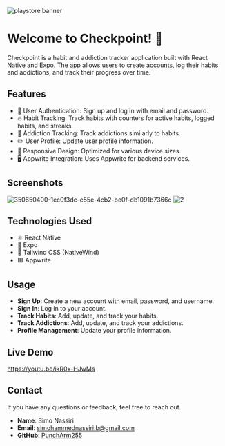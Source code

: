 ![playstore banner](https://github.com/user-attachments/assets/bc4ecfef-80c9-4497-acca-6bdd23396e3e)
# Welcome to Checkpoint! 🚩

Checkpoint is a habit and addiction tracker application built with React Native and Expo. The app allows users to create accounts, log their habits and addictions, and track their progress over time.

## Features

- 👤 User Authentication: Sign up and log in with email and password.
- 🔥 Habit Tracking: Track habits with counters for active habits, logged habits, and streaks.
- 🚬 Addiction Tracking: Track addictions similarly to habits.
- ✏️ User Profile: Update user profile information.
- 📱 Responsive Design: Optimized for various device sizes.
- 🖥️ Appwrite Integration: Uses Appwrite for backend services.

## Screenshots

![350650400-1ec0f3dc-c55e-4cb2-be0f-db1091b7366c](https://github.com/user-attachments/assets/66b81cbd-1ad6-49ce-8783-d5124c478ae0)
![2](https://github.com/user-attachments/assets/1ec0f3dc-c55e-4cb2-be0f-db1091b7366c)

## Technologies Used

- ⚛️ React Native
- 🛜 Expo
- 🍃 Tailwind CSS (NativeWind)
- 🟥 Appwrite

## Usage

- **Sign Up**: Create a new account with email, password, and username.
- **Sign In**: Log in to your account.
- **Track Habits**: Add, update, and track your habits.
- **Track Addictions**: Add, update, and track your addictions.
- **Profile Management**: Update your profile information.

## Live Demo
https://youtu.be/ikR0x-HJwMs


## Contact

If you have any questions or feedback, feel free to reach out.

- **Name**: Simo Nassiri
- **Email**: simohammednassiri.b@gmail.com
- **GitHub**: [PunchArm255](https://github.com/PunchArm255)
